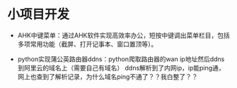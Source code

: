 # 小项目开发
* AHK中键菜单：通过AHK软件实现高效率办公，短按中键调出菜单栏目，包括多项常用功能（截屏、打开记事本、窗口置顶等）。

* python实现蒲公英路由器ddns：python爬取路由器的wan ip地址然后ddns到阿里云的域名上（需要自己有域名）
  ddns解析到了内网ip，ip能ping通，网上也查到了解析记录，为什么域名ping不通了？？我白整了？？
